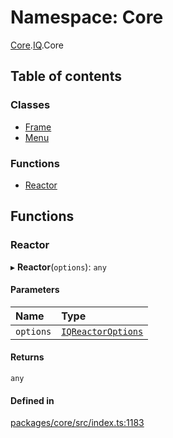 # Namespace: Core

[Core](Core.md).[IQ](Core.IQ.md).Core

## Table of contents

### Classes

- [Frame](../classes/Core.IQ.Core.Frame.md)
- [Menu](../classes/Core.IQ.Core.Menu.md)

### Functions

- [Reactor](Core.IQ.Core.md#reactor)

## Functions

### Reactor

▸ **Reactor**(`options`): `any`

#### Parameters

| Name | Type |
| :------ | :------ |
| `options` | [`IQReactorOptions`](../interfaces/Core.IQReactorOptions.md) |

#### Returns

`any`

#### Defined in

[packages/core/src/index.ts:1183](https://github.com/iniquitybbs/iniquity/blob/a82cddc/packages/core/src/index.ts#L1183)
